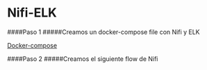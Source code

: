 # Nifi-ELK

####Paso 1
#####Creamos un docker-compose file con Nifi y ELK

[Docker-compose](https://github.com/lggx/Nifi-ELK/blob/main/docker-compose.yml "Docker-compose")

####Paso 2
#####Creamos el siguiente flow de Nifi

